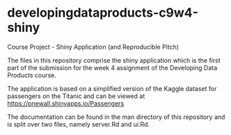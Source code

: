 # developingdataproducts-c9w4-shiny
Course Project - Shiny Application (and Reproducible Pitch)

The files in this repository comprise the shiny application which is the first part of the submission for the week 4 
assignment of the Developing Data Products course.

The application is based on a simplified version of the Kaggle dataset for passengers on the Titanic and can be viewed at https://pnewall.shinyapps.io/Passengers

The documentation can be found in the man directory of this repository and is split over two files, namely 
server.Rd and ui.Rd.
